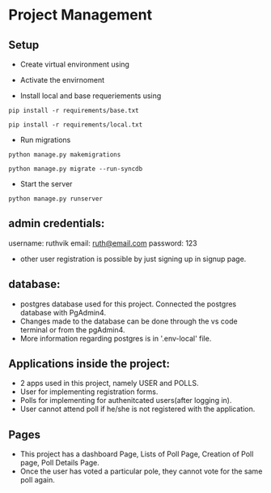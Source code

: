 # Project Management

## Setup

- Create virtual environment using

- Activate the envirnoment

- Install local and base requeriements using

```
pip install -r requirements/base.txt
```

```
pip install -r requirements/local.txt
```

- Run migrations

```
python manage.py makemigrations
```

```
python manage.py migrate --run-syncdb
```

- Start the server
```
python manage.py runserver
```

## admin credentials:

username: ruthvik
email: ruth@email.com
password: 123

- other user registration is possible by just signing up in signup page.

## database:

- postgres database used for this project. Connected the postgres database with PgAdmin4. 
- Changes made to the database can be done through the vs code terminal or from the pgAdmin4.
- More information regarding postgres is in '.env-local' file.

## Applications inside the project:

- 2 apps used in this project, namely USER and POLLS.
- User for implementing registration forms.
- Polls for implementing for authenitcated users(after logging in).
- User cannot attend poll if he/she is not registered with the application.

## Pages

- This project has a dashboard Page, Lists of Poll Page, Creation of Poll page, Poll Details Page.
- Once the user has voted a particular pole, they cannot vote for the same poll again.


